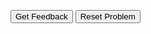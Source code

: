 <div id="sortableTrash" class="sortable-code"></div> 
<div id="sortable" class="sortable-code"></div> 
<div style="clear:both;"></div> 
<p> 
    <input id="feedbackLink" value="Get Feedback" type="button" /> 
    <input id="newInstanceLink" value="Reset Problem" type="button" /> 
</p> 
<script type="text/javascript"> 
(function(){
  var initial = "todo = [&quot;clean basement&quot;, &quot;change oil in truck&quot;,&quot;wax skis &amp; board&quot;,&quot;buy christmas gift&quot;]\n" +
    "moretasks = &quot;&quot;\n" +
    "while (moretasks != &quot;done&quot;):\n" +
    "    moretasks = input(&quot;What is another task to add to you todo list (done to stop)&quot;)\n" +
    "    todo.append(moretasks)\n" +
    "    \n" +
    "print(&quot;Your todo list for the weekend is:&quot;)\n" +
    "for task in todo:\n" +
    "    print (task)";
  var parsonsPuzzle = new ParsonsWidget({
    "sortableId": "sortable",
    "max_wrong_lines": 10,
    "grader": ParsonsWidget._graders.LineBasedGrader,
    "exec_limit": 2500,
    "can_indent": true,
    "x_indent": 50,
    "lang": "en",
    "show_feedback": true
  });
  parsonsPuzzle.init(initial);
  parsonsPuzzle.shuffleLines();
  $("#newInstanceLink").click(function(event){ 
      event.preventDefault(); 
      parsonsPuzzle.shuffleLines(); 
  }); 
  $("#feedbackLink").click(function(event){ 
      event.preventDefault(); 
      parsonsPuzzle.getFeedback(); 
  }); 
})(); 
</script>
